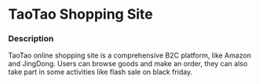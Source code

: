 # TaoTao Shopping Site

### Description

TaoTao online shopping site is a comprehensive B2C platform, like Amazon and JingDong. Users can browse goods and make an order, they can also take part in some activities like flash sale on black friday.


